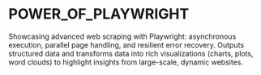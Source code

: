 # POWER_OF_PLAYWRIGHT
Showcasing advanced web scraping with Playwright: asynchronous execution, parallel page handling, and resilient error recovery. Outputs structured data and transforms data into rich visualizations (charts, plots, word clouds) to highlight insights from large-scale, dynamic websites.
